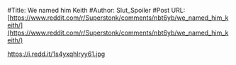 #Title: We named him Keith
#Author: Slut_Spoiler
#Post URL: [https://www.reddit.com/r/Superstonk/comments/nbt6yb/we_named_him_keith/](https://www.reddit.com/r/Superstonk/comments/nbt6yb/we_named_him_keith/)


https://i.redd.it/1s4yxqhlryy61.jpg
